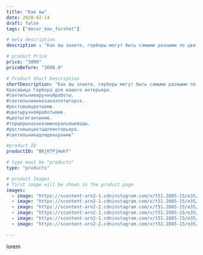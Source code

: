 ```yaml
---
title: "Как вы"
date: 2020-02-14
draft: false
tags: ["decor_kmv_furshet"]

# meta description
description : "Как вы знаете, герберы могут быть самыми разными по цвету. Именно эту их особенность можно использовать, чтобы создать уникальный колорит и наполнить интерьер я"

# product Price
price: "3000"
priceBefore: "3600.0"

# Product Short Description
shortDescription: "Как вы знаете, герберы могут быть самыми разными по цвету. Именно эту их особенность можно использовать, чтобы создать уникальный колорит и наполнить интерьер яркими красками. При этом сам цветок не отвлекает внимания своими формами, на вид герберы – большие ромашки.
Красавица Гербера для вашего интерьера.
#светильникиручнойработы.
#светильникиназаказпятигорск.
#ростовыецветыкмв.
#цветыручнойработыкмв.
#цветыгигантыкмв.
#торшерыназаказминеральеыеводы.
#ростовыецветыдляинтерьера.
#светильникидлядекоракмв"

#product ID
productID: "B8jKTPjHwhf"

# type must be "products"
type: "products"

# product Images
# first image will be shown in the product page
images:
  - image: "https://scontent-arn2-1.cdninstagram.com/v/t51.2885-15/e35/p1080x1080/83817643_587619145303227_798638329835060089_n.jpg?tp=1&_nc_ht=scontent-arn2-1.cdninstagram.com&_nc_cat=103&_nc_ohc=VrKJqS-VesAAX8AOCJX&oh=f943836bf922525cbbe26c2474a7bef4&oe=6075C0A5&ig_cache_key=MjI0MzY4MjMzOTgwODY4OTA4Mw%3D%3D.2"
  - image: "https://scontent-arn2-1.cdninstagram.com/v/t51.2885-15/e35/p1080x1080/84335518_763127747429407_3232207345164115878_n.jpg?tp=1&_nc_ht=scontent-arn2-1.cdninstagram.com&_nc_cat=107&_nc_ohc=zAIeTMUf9g4AX_IjUM5&oh=fdb29339752310041f72c4f85af17935&oe=6075E822&ig_cache_key=MjI0MzY4MjMzOTgxNzA1MDU1Nw%3D%3D.2"
  - image: "https://scontent-arn2-2.cdninstagram.com/v/t51.2885-15/e35/p1080x1080/82478872_120999632666261_8503615913550995685_n.jpg?tp=1&_nc_ht=scontent-arn2-2.cdninstagram.com&_nc_cat=105&_nc_ohc=iZG3doBpZ74AX-5-Bv6&oh=1d05f1a4d66a9e17e2985ec0b7aa6875&oe=6076392E&ig_cache_key=MjI0MzY4MjMzOTc1ODMzMTQwNQ%3D%3D.2"
  - image: "https://scontent-arn2-1.cdninstagram.com/v/t51.2885-15/e35/p1080x1080/83539352_203850094068131_7065503921823838306_n.jpg?tp=1&_nc_ht=scontent-arn2-1.cdninstagram.com&_nc_cat=111&_nc_ohc=Ut-Yglhz0fIAX81C7K8&oh=80f550b7d188b16793dc74d4329bf220&oe=60752962&ig_cache_key=MjI0MzY4MjMzOTc4MzYyMzk2Nw%3D%3D.2"
  - image: "https://scontent-arn2-1.cdninstagram.com/v/t51.2885-15/e35/p1080x1080/82767850_121648382591535_3189211813312862616_n.jpg?tp=1&_nc_ht=scontent-arn2-1.cdninstagram.com&_nc_cat=103&_nc_ohc=juJKocsRvYwAX8XMzrA&oh=4a1df24eb40b3607fe0c777d6640c421&oe=6074346E&ig_cache_key=MjI0MzY4MjMzOTgwMDM1MTI1Ng%3D%3D.2"
  - image: "https://scontent-arn2-2.cdninstagram.com/v/t51.2885-15/e35/p1080x1080/84458321_546248862660348_7298538497371842483_n.jpg?tp=1&_nc_ht=scontent-arn2-2.cdninstagram.com&_nc_cat=100&_nc_ohc=GXx21MaDwdwAX8RMRN5&oh=887642dfbbda41b7014db3eaed96cc73&oe=60738C34&ig_cache_key=MjI0MzY4MjMzOTc5MjA5MDgwNw%3D%3D.2"

---
```

lorem
